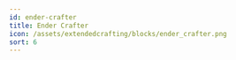 ```yaml
---
id: ender-crafter
title: Ender Crafter
icon: /assets/extendedcrafting/blocks/ender_crafter.png
sort: 6
---
```


